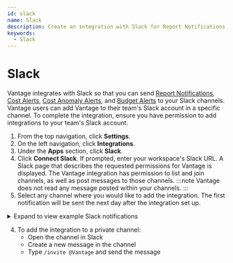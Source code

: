 ```yaml
---
id: slack
name: Slack
description: Create an integration with Slack for Report Notifications, anomaly alerts, and budget alerts.
keywords:
  - Slack
---
```


# Slack

Vantage integrates with Slack so that you can send [Report Notifications](/report_notifications), [Cost Alerts](/cost_alerts), [Cost Anomaly Alerts](/cost_anomaly_alerts), and [Budget Alerts](/budgets#create-alerts) to your Slack channels. Vantage users can add Vantage to their team's Slack account in a specific channel. To complete the integration, ensure you have permission to add integrations to your team's Slack account.

1. From the top navigation, click **Settings**.
2. On the left navigation, click **Integrations**.
3. Under the **Apps** section, click **Slack**.
4. Click **Connect Slack**. If prompted, enter your workspace's Slack URL. A Slack page that describes the requested permissions for Vantage is displayed. The Vantage integration has permission to list and join channels, as well as post messages to those channels.
   :::note
   Vantage does not read any message posted within your channels.
   :::
5. Select any channel where you would like to add the integration. The first notification will be sent the next day after the integration set up.

  <details><summary>Expand to view example Slack notifications</summary>
    <div>
      <img alt="Example Report Notification in Slack message" width="80%" src="/img/slack-notification.png"/>
    </div>
  </details>

4. To add the integration to a private channel:
   - Open the channel in Slack
   - Create a new message in the channel
   - Type `/invite @Vantage` and send the message


